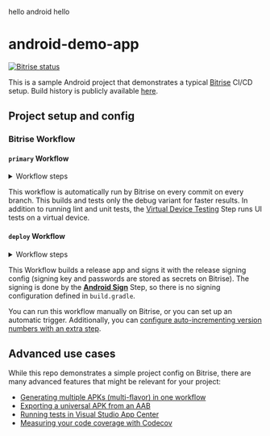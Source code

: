 hello android hello

# android-demo-app

[![Bitrise status](https://app.bitrise.io/app/126b7fcfb72b97b4/status.svg?token=h4grjIEASivj7z_plB9zGg&branch=main)](https://app.bitrise.io/app/126b7fcfb72b97b4)

This is a sample Android project that demonstrates a typical [Bitrise](https://bitrise.io) CI/CD setup. Build history is publicly available [here](https://app.bitrise.io/app/126b7fcfb72b97b4#/builds).

## Project setup and config

### Bitrise Workflow

#### `primary` Workflow

<details>
<summary>Workflow steps</summary>

![Primary workflow](docs/workflow-primary.png)
</details>

This workflow is automatically run by Bitrise on every commit on every branch. This builds and tests only the debug variant for faster results. In addition to running lint and unit tests, the [Virtual Device Testing](https://www.bitrise.io/integrations/steps/virtual-device-testing-for-android) Step runs UI tests on a virtual device.

#### `deploy` Workflow
<details>
<summary>Workflow steps</summary>

![Deploy workflow](docs/workflow-deploy.png)
</details>

This Workflow builds a release app and signs it with the release signing config (signing key and passwords are stored as secrets on Bitrise). The signing is done by the [**Android Sign**](https://www.bitrise.io/integrations/steps/sign-apk) Step, so there is no signing configuration defined in `build.gradle`.

You can run this workflow manually on Bitrise, or you can set up an automatic trigger. Additionally, you can [configure auto-incrementing version numbers with an extra step](https://devcenter.bitrise.io/builds/build-numbering-and-app-versioning/).

## Advanced use cases

While this repo demonstrates a simple project config on Bitrise, there are many advanced features that might be relevant for your project:

- [Generating multiple APKs (multi-flavor) in one workflow](https://devcenter.bitrise.io/deploy/android-deploy/generate-and-deploy-multiple-flavor-apks-in-a-single-workflow/)
- [Exporting a universal APK from an AAB](https://devcenter.bitrise.io/deploy/android-deploy/exporting-a-universal-apk-from-an-aab/)
- [Running tests in Visual Studio App Center](https://devcenter.bitrise.io/testing/run-your-tests-in-the-app-center/)
- [Measuring your code coverage with Codecov](https://devcenter.bitrise.io/testing/measuring-your-code-coverage-with-codecov/)
